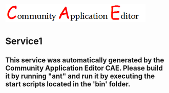 ![CAE](https://github.com/GHProjectsTest/application-184/blob/master/microservice-185/img/logo.png)  

Service1
===================


This service was automatically generated by the Community Application Editor CAE. Please build it by running "ant" and run it by executing the start scripts located in the 'bin' folder.
---------------
